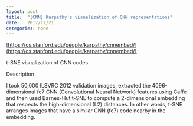 ```yaml
---
layout: post
title:  "[CNN] Karpathy's visualization of CNN representations"
date:   2017/12/21
categories: none
---
```




[https://cs.stanford.edu/people/karpathy/cnnembed/](https://cs.stanford.edu/people/karpathy/cnnembed/)



t-SNE visualization of CNN codes

Description

I took 50,000 ILSVRC 2012 validation images, extracted the 4096-dimensional fc7 CNN (Convolutional Neural Network) features using Caffe and then used Barnes-Hut t-SNE to compute a 2-dimensional embedding that respects the high-dimensional (L2) distances. In other words, t-SNE arranges images that have a similar CNN (fc7) code nearby in the embedding.



 

